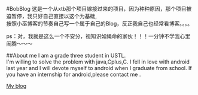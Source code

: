
#BobBlog
这是一个从xtb那个项目嫁接过来的项目，因为种种原因，那个项目被迫暂停，我只好自己直接以这个为基础,<br>
按照小巫博客的节奏自己写一个属于自己的Blog，反正我自己也经常看博客。。。。

ps：对，我就是这么一个不安分，视知识如绳命的家伙！！！一分钟不学我心里闹腾～～～


##About me
I am a grade three student in USTL.<br>
 I'm willing to solve the problem with java,Cplus,C. I fell in love with android last year and I will devote myself to android when I graduate from school. If you have an internship for android,please contact me .<br>

[My blog](http://blog.csdn.net/bob1993_Dev)
